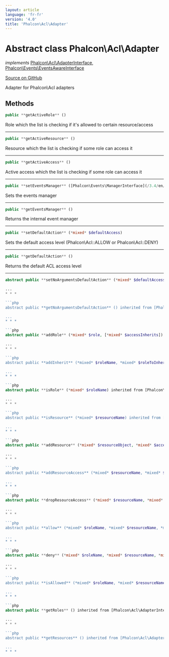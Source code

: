 ```yaml
---
layout: article
language: 'fr-fr'
version: '4.0'
title: 'Phalcon\Acl\Adapter'
---
```


# Abstract class **Phalcon\Acl\Adapter**

*implements* [Phalcon\Acl\AdapterInterface](/3.4/en/api/Phalcon_Acl_AdapterInterface), [Phalcon\Events\EventsAwareInterface](/3.4/en/api/Phalcon_Events_EventsAwareInterface)

<a href="https://github.com/phalcon/cphalcon/tree/v3.4.0/phalcon/acl/adapter.zep" class="btn btn-default btn-sm">Source on GitHub</a>

Adapter for Phalcon\Acl adapters

## Methods

```php
public **getActiveRole** ()
```

Role which the list is checking if it's allowed to certain resource/access

* * *

```php
public **getActiveResource** ()
```

Resource which the list is checking if some role can access it

* * *

```php
public **getActiveAccess** ()
```

Active access which the list is checking if some role can access it

* * *

```php
public **setEventsManager** ([Phalcon\Events\ManagerInterface](/3.4/en/api/Phalcon_Events_ManagerInterface) $eventsManager)
```

Sets the events manager

* * *

```php
public **getEventsManager** ()
```

Returns the internal event manager

* * *

```php
public **setDefaultAction** (*mixed* $defaultAccess)
```

Sets the default access level (Phalcon\Acl::ALLOW or Phalcon\Acl::DENY)

* * *

```php
public **getDefaultAction** ()
```

Returns the default ACL access level

* * *

```php
abstract public **setNoArgumentsDefaultAction** (*mixed* $defaultAccess) inherited from [Phalcon\Acl\AdapterInterface](/3.4/en/api/Phalcon_Acl_AdapterInterface)

...
* * *

```php
abstract public **getNoArgumentsDefaultAction** () inherited from [Phalcon\Acl\AdapterInterface](/3.4/en/api/Phalcon_Acl_AdapterInterface)

...
* * *

```php
abstract public **addRole** (*mixed* $role, [*mixed* $accessInherits]) inherited from [Phalcon\Acl\AdapterInterface](/3.4/en/api/Phalcon_Acl_AdapterInterface)

...
* * *

```php
abstract public **addInherit** (*mixed* $roleName, *mixed* $roleToInherit) inherited from [Phalcon\Acl\AdapterInterface](/3.4/en/api/Phalcon_Acl_AdapterInterface)

...
* * *

```php
abstract public **isRole** (*mixed* $roleName) inherited from [Phalcon\Acl\AdapterInterface](/3.4/en/api/Phalcon_Acl_AdapterInterface)

...
* * *

```php
abstract public **isResource** (*mixed* $resourceName) inherited from [Phalcon\Acl\AdapterInterface](/3.4/en/api/Phalcon_Acl_AdapterInterface)

...
* * *

```php
abstract public **addResource** (*mixed* $resourceObject, *mixed* $accessList) inherited from [Phalcon\Acl\AdapterInterface](/3.4/en/api/Phalcon_Acl_AdapterInterface)

...
* * *

```php
abstract public **addResourceAccess** (*mixed* $resourceName, *mixed* $accessList) inherited from [Phalcon\Acl\AdapterInterface](/3.4/en/api/Phalcon_Acl_AdapterInterface)

...
* * *

```php
abstract public **dropResourceAccess** (*mixed* $resourceName, *mixed* $accessList) inherited from [Phalcon\Acl\AdapterInterface](/3.4/en/api/Phalcon_Acl_AdapterInterface)

...
* * *

```php
abstract public **allow** (*mixed* $roleName, *mixed* $resourceName, *mixed* $access, [*mixed* $func]) inherited from [Phalcon\Acl\AdapterInterface](/3.4/en/api/Phalcon_Acl_AdapterInterface)

...
* * *

```php
abstract public **deny** (*mixed* $roleName, *mixed* $resourceName, *mixed* $access, [*mixed* $func]) inherited from [Phalcon\Acl\AdapterInterface](/3.4/en/api/Phalcon_Acl_AdapterInterface)

...
* * *

```php
abstract public **isAllowed** (*mixed* $roleName, *mixed* $resourceName, *mixed* $access, [*array* $parameters]) inherited from [Phalcon\Acl\AdapterInterface](/3.4/en/api/Phalcon_Acl_AdapterInterface)

...
* * *

```php
abstract public **getRoles** () inherited from [Phalcon\Acl\AdapterInterface](/3.4/en/api/Phalcon_Acl_AdapterInterface)

...
* * *

```php
abstract public **getResources** () inherited from [Phalcon\Acl\AdapterInterface](/3.4/en/api/Phalcon_Acl_AdapterInterface)

...
* * *